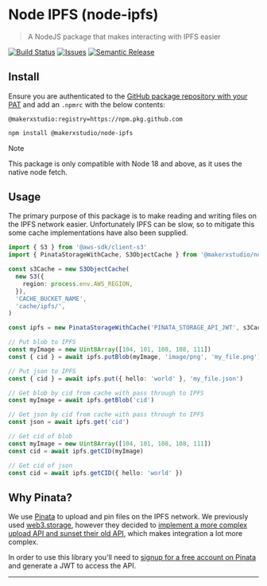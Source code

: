 # Node IPFS (node-ipfs)

> A NodeJS package that makes interacting with IPFS easier

[![Build Status][build-img]][build-url]
[![Issues][issues-img]][issues-url]
[![Semantic Release][semantic-release-img]][semantic-release-url]

## Install

Ensure you are authenticated to the [GitHub package repository with your PAT](https://docs.github.com/en/packages/working-with-a-github-packages-registry/working-with-the-npm-registry#authenticating-with-a-personal-access-token) and add an `.npmrc` with the below contents:

```
@makerxstudio:registry=https://npm.pkg.github.com
```

```bash
npm install @makerxstudio/node-ipfs
```

> [!NOTE]
> This package is only compatible with Node 18 and above, as it uses the native node fetch.

## Usage

The primary purpose of this package is to make reading and writing files on the IPFS network easier. Unfortunately IPFS can be slow, so to mitigate this some cache implementations have also been supplied.

```typescript
import { S3 } from '@aws-sdk/client-s3'
import { PinataStorageWithCache, S3ObjectCache } from '@makerxstudio/node-ipfs'

const s3Cache = new S3ObjectCache(
  new S3({
    region: process.env.AWS_REGION,
  }),
  'CACHE_BUCKET_NAME',
  'cache/ipfs/',
)

const ipfs = new PinataStorageWithCache('PINATA_STORAGE_API_JWT', s3Cache)

// Put blob to IPFS
const myImage = new Uint8Array([104, 101, 108, 108, 111])
const { cid } = await ipfs.putBlob(myImage, 'image/png', 'my_file.png')

// Put json to IPFS
const { cid } = await ipfs.put({ hello: 'world' }, 'my_file.json')

// Get blob by cid from cache with pass through to IPFS
const myImage = await ipfs.getBlob('cid')

// Get json by cid from cache with pass through to IPFS
const json = await ipfs.get('cid')

// Get cid of blob
const myImage = new Uint8Array([104, 101, 108, 108, 111])
const cid = await ipfs.getCID(myImage)

// Get cid of json
const cid = await ipfs.getCID({ hello: 'world' })
```

## Why Pinata?

We use [Pinata](https://www.pinata.cloud/) to upload and pin files on the IPFS network. We previously used [web3.storage](https://web3.storage/), however they decided to [implement a more complex upload API and sunset their old API](https://blog.web3.storage/posts/the-data-layer-is-here-with-the-new-web3-storage), which makes integration a lot more complex.

In order to use this library you'll need to [signup for a free account on Pinata](https://app.pinata.cloud/register) and generate a JWT to access the API.

---

[build-img]: https://github.com/MakerXStudio/node-ipfs/actions/workflows/release.yaml/badge.svg
[build-url]: https://github.com/MakerXStudio/node-ipfs/actions/workflows/release.yaml
[issues-img]: https://img.shields.io/github/issues/MakerXStudio/node-ipfs
[issues-url]: https://github.com/MakerXStudio/node-ipfs/issues
[semantic-release-img]: https://img.shields.io/badge/%20%20%F0%9F%93%A6%F0%9F%9A%80-semantic--release-e10079.svg
[semantic-release-url]: https://github.com/semantic-release/semantic-release
